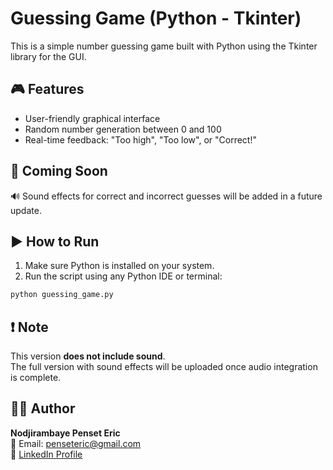 # Guessing Game (Python - Tkinter)

This is a simple number guessing game built with Python using the Tkinter library for the GUI.

## 🎮 Features
- User-friendly graphical interface
- Random number generation between 0 and 100
- Real-time feedback: "Too high", "Too low", or "Correct!"

## 🚧 Coming Soon
🔊 Sound effects for correct and incorrect guesses will be added in a future update.

## ▶️ How to Run

1. Make sure Python is installed on your system.
2. Run the script using any Python IDE or terminal:

```bash
python guessing_game.py
```

## ❗ Note

This version **does not include sound**.  
The full version with sound effects will be uploaded once audio integration is complete.

## 👨‍💻 Author

**Nodjirambaye Penset Eric**  
📧 Email: penseteric@gmail.com  
🔗 [LinkedIn Profile](https://www.linkedin.com/in/nodjirambaye-penset-eric-6a1a591ab)

